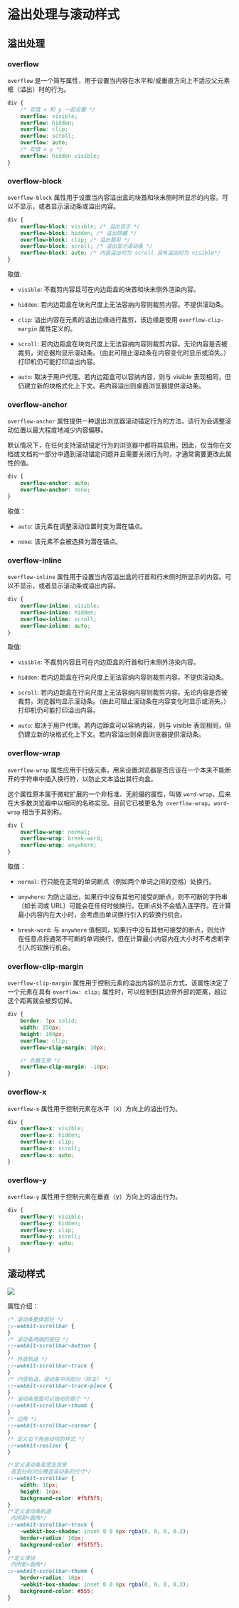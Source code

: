 # 溢出处理与滚动样式

## 溢出处理

### overflow

`overflow` 是一个简写属性，用于设置当内容在水平和/或垂直方向上不适应父元素框（溢出）时的行为。

<overflow-examples />

```css
div {
	/* 双值 x 和 y 一起设置 */
	overflow: visible;
	overflow: hidden;
	overflow: clip;
	overflow: scroll;
	overflow: auto;
	/* 双值 x y */
	overflow: hidden visible;
}
```

### overflow-block

`overflow-block` 属性用于设置当内容溢出盒的块首和块末侧时所显示的内容。可以不显示，或者显示滚动条或溢出内容。

```css
div {
	overflow-block: visible; /* 溢出显示 */
	overflow-block: hidden; /* 溢出隐藏 */
	overflow-block: clip; /* 溢出裁剪 */
	overflow-block: scroll; /* 溢出显示滚动条 */
	overflow-block: auto; /* 内容溢出时为 scroll 没有溢出时为 visible*/
}
```

取值:

-   `visible`: 不裁剪内容且可在内边距盒的块首和块末侧外渲染内容。

-   `hidden`: 若内边距盒在块向尺度上无法容纳内容则裁剪内容。不提供滚动条。

-   `clip`: 溢出内容在元素的溢出边缘进行裁剪，该边缘是使用 `overflow-clip-margin` 属性定义的。

-   `scroll`: 若内边距盒在块向尺度上无法容纳内容则裁剪内容。无论内容是否被裁剪，浏览器均显示滚动条。（由此可阻止滚动条在内容变化时显示或消失。）打印机仍可能打印溢出内容。

-   `auto`: 取决于用户代理。若内边距盒可以容纳内容，则与 visible 表现相同，但仍建立新的块格式化上下文。若内容溢出则桌面浏览器提供滚动条。

### overflow-anchor

`overflow-anchor` 属性提供一种退出浏览器滚动锚定行为的方法，该行为会调整滚动位置以最大程度地减少内容偏移。

默认情况下，在任何支持滚动锚定行为的浏览器中都将其启用。因此，仅当你在文档或文档的一部分中遇到滚动锚定问题并且需要关闭行为时，才通常需要更改此属性的值。

```css
div {
	overflow-anchor: auto;
	overflow-anchor: none;
}
```

取值：

-   `auto`: 该元素在调整滚动位置时变为潜在锚点。

-   `none`: 该元素不会被选择为潜在锚点。

### overflow-inline

`overflow-inline` 属性用于设置当内容溢出盒的行首和行末侧时所显示的内容。可以不显示，或者显示滚动条或溢出内容。

```css
div {
	overflow-inline: visible;
	overflow-inline: hidden;
	overflow-inline: scroll;
	overflow-inline: auto;
}
```

取值:

-   `visible`: 不裁剪内容且可在内边距盒的行首和行末侧外渲染内容。

-   `hidden`: 若内边距盒在行向尺度上无法容纳内容则裁剪内容。不提供滚动条。

-   `scroll`: 若内边距盒在行向尺度上无法容纳内容则裁剪内容。无论内容是否被裁剪，浏览器均显示滚动条。（由此可阻止滚动条在内容变化时显示或消失。）打印机仍可能打印溢出内容。

-   `auto`: 取决于用户代理。若内边距盒可以容纳内容，则与 visible 表现相同，但仍建立新的块格式化上下文。若内容溢出则桌面浏览器提供滚动条。

### overflow-wrap

`overflow-wrap` 属性应用于行级元素，用来设置浏览器是否应该在一个本来不能断开的字符串中插入换行符，以防止文本溢出其行向盒。

<overflow-wrap />

这个属性原本属于微软扩展的一个非标准、无前缀的属性，叫做 `word-wrap`，后来在大多数浏览器中以相同的名称实现。目前它已被更名为` overflow-wrap`，`word-wrap` 相当于其别称。

```css
div {
	overflow-wrap: normal;
	overflow-wrap: break-word;
	overflow-wrap: anywhere;
}
```

取值：

-   `normal`: 行只能在正常的单词断点（例如两个单词之间的空格）处换行。

-   `anywhere`: 为防止溢出，如果行中没有其他可接受的断点，则不可断的字符串（如长词或 URL）可能会在任何时候换行。在断点处不会插入连字符。在计算最小内容内在大小时，会考虑由单词换行引入的软换行机会。

-   `break-word`: 与 `anywhere` 值相同，如果行中没有其他可接受的断点，则允许在任意点将通常不可断的单词换行，但在计算最小内容内在大小时不考虑断字引入的软换行机会。

### overflow-clip-margin

`overflow-clip-margin` 属性用于控制元素的溢出内容的显示方式。该属性决定了一个元素在具有 `overflow: clip;` 属性时，可以绘制到其边界外部的距离，超过这个距离就会被剪切掉。

<overflow-clip-margin />

```css
div {
	border: 3px solid;
	width: 250px;
	height: 100px;
	overflow: clip;
	overflow-clip-margin: 10px;

	/* 负数无用 */
	overflow-clip-margin: -10px;
}
```

### overflow-x

`overflow-x` 属性用于控制元素在水平（x）方向上的溢出行为。

```css
div {
	overflow-x: visible;
	overflow-x: hidden;
	overflow-x: clip;
	overflow-x: scroll;
	overflow-x: auto;
}
```

### overflow-y

`overflow-y` 属性用于控制元素在垂直（y）方向上的溢出行为。

```css
div {
	overflow-y: visible;
	overflow-y: hidden;
	overflow-y: clip;
	overflow-y: scroll;
	overflow-y: auto;
}
```

## 滚动样式

![](/images/frontend/css/scroll/scrollbar.png)

属性介绍：

```css
/* 滚动条整体部分 */
::-webkit-scrollbar {
}
/* 滚动条两端的按钮 */
::-webkit-scrollbar-button {
}
/* 外层轨道 */
::-webkit-scrollbar-track {
}
/* 内层轨道，滚动条中间部分（除去） */
::-webkit-scrollbar-track-piece {
}
/* 滚动条里面可以拖动的那个 */
::-webkit-scrollbar-thumb {
}
/* 边角 */
::-webkit-scrollbar-corner {
}
/* 定义右下角拖动块的样式 */
::-webkit-resizer {
}
```

```css
/*定义滚动条高宽及背景
 高宽分别对应横竖滚动条的尺寸*/
::-webkit-scrollbar {
	width: 16px;
	height: 16px;
	background-color: #f5f5f5;
}
/*定义滚动条轨道
 内阴影+圆角*/
::-webkit-scrollbar-track {
	-webkit-box-shadow: inset 0 0 6px rgba(0, 0, 0, 0.3);
	border-radius: 10px;
	background-color: #f5f5f5;
}
/*定义滑块
 内阴影+圆角*/
::-webkit-scrollbar-thumb {
	border-radius: 10px;
	-webkit-box-shadow: inset 0 0 6px rgba(0, 0, 0, 0.3);
	background-color: #555;
}
```
